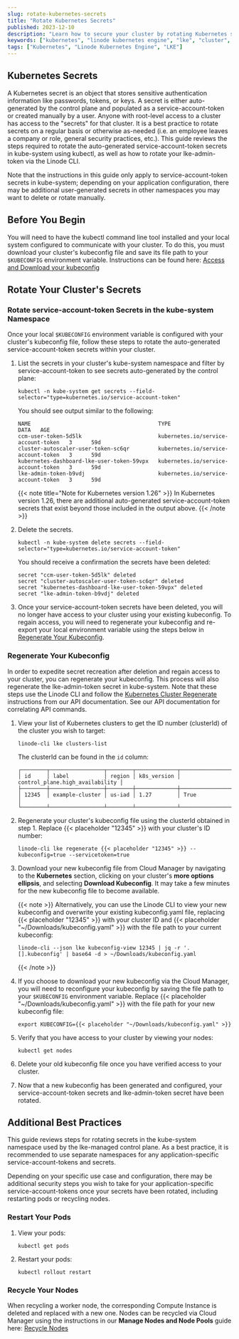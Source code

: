 ```yaml
---
slug: rotate-kubernetes-secrets
title: "Rotate Kubernetes Secrets"
published: 2023-12-10
description: "Learn how to secure your cluster by rotating Kubernetes secrets."
keywords: ["kubernetes", "linode kubernetes engine", "lke", "cluster", "cluster security", "secret", "secrets", "token", "tokens"]
tags: ["Kubernetes", "Linode Kubernetes Engine", "LKE"]
---
```


## Kubernetes Secrets

A Kubernetes secret is an object that stores sensitive authentication information like passwords, tokens, or keys. A secret is either auto-generated by the control plane and populated as a service-account-token or created manually by a user. Anyone with root-level access to a cluster has access to the "secrets" for that cluster. It is a best practice to rotate secrets on a regular basis or otherwise as-needed (i.e. an employee leaves a company or role, general security practices, etc.). This guide reviews the steps required to rotate the auto-generated service-account-token secrets in kube-system using kubectl, as well as how to rotate your lke-admin-token via the Linode CLI.

Note that the instructions in this guide only apply to service-account-token secrets in kube-system; depending on your application configuration, there may be additional user-generated secrets in other namespaces you may want to delete or rotate manually.

## Before You Begin

You will need to have the kubectl command line tool installed and your local system configured to communicate with your cluster. To do this, you must download your cluster's kubeconfig file and save its file path to your `$KUBECONFIG` environment variable. Instructions can be found here: [Access and Download your kubeconfig](/docs/products/compute/kubernetes/get-started/#access-and-download-your-kubeconfig)

## Rotate Your Cluster's Secrets

### Rotate service-account-token Secrets in the kube-system Namespace

Once your local `$KUBECONFIG` environment variable is configured with your cluster's kubeconfig file, follow these steps to rotate the auto-generated service-account-token secrets within your cluster.

1. List the secrets in your cluster's kube-system namespace and filter by service-account-token to see secrets auto-generated by the control plane:

    ```command
    kubectl -n kube-system get secrets --field-selector="type=kubernetes.io/service-account-token"
    ```
    You should see output similar to the following:
    ```output
    NAME                                        TYPE                                  DATA   AGE
    ccm-user-token-5d5lk                        kubernetes.io/service-account-token   3      59d
    cluster-autoscaler-user-token-sc6qr         kubernetes.io/service-account-token   3      59d
    kubernetes-dashboard-lke-user-token-59vpx   kubernetes.io/service-account-token   3      59d
    lke-admin-token-b9vdj                       kubernetes.io/service-account-token   3      59d
    ```

    {{< note title="Note for Kubernetes version 1.26" >}}
    In Kubernetes version 1.26, there are additional auto-generated service-account-token secrets that exist beyond those included in the output above.
    {{< /note >}}

1. Delete the secrets.

    ```command
    kubectl -n kube-system delete secrets --field-selector="type=kubernetes.io/service-account-token"
    ```
    You should receive a confirmation the secrets have been deleted:
    ```output
    secret "ccm-user-token-5d5lk" deleted
    secret "cluster-autoscaler-user-token-sc6qr" deleted
    secret "kubernetes-dashboard-lke-user-token-59vpx" deleted
    secret "lke-admin-token-b9vdj" deleted
    ```
1. Once your service-account-token secrets have been deleted, you will no longer have access to your cluster using your existing kubeconfig. To regain access, you will need to regenerate your kubeconfig and re-export your local environment variable using the steps below in [Regenerate Your Kubeconfig](#regenerate-your-kubeconfig).

### Regenerate Your Kubeconfig

In order to expedite secret recreation after deletion and regain access to your cluster, you can regenerate your kubeconfig. This process will also regenerate the lke-admin-token secret in kube-system. Note that these steps use the Linode CLI and follow the [Kubernetes Cluster Regenerate](/docs/api/linode-kubernetes-engine-lke/#kubernetes-cluster-regenerate) instructions from our API documentation. See our API documentation for correlating API commands.

1. View your list of Kubernetes clusters to get the ID number (clusterId) of the cluster you wish to target:

    ```command
    linode-cli lke clusters-list
    ```
    The clusterId can be found in the `id` column:
    ```output
    ┌────────┬─────────────────┬────────┬─────────────┬─────────────────────────────────┐
    │ id     │ label           │ region │ k8s_version │ control_plane.high_availability │
    ├────────┼─────────────────┼────────┼─────────────┼─────────────────────────────────┤
    │ 12345  │ example-cluster │ us-iad │ 1.27        │ True                            │
    └────────┴─────────────────┴────────┴─────────────┴─────────────────────────────────┘
    ```
1. Regenerate your cluster's kubeconfig file using the clusterId obtained in step 1. Replace {{< placeholder "12345" >}} with your cluster's ID number:

    ```command
    linode-cli lke regenerate {{< placeholder "12345" >}} --kubeconfig=true --servicetoken=true
    ```
1. Download your new kubeconfig file from Cloud Manager by navigating to the **Kubernetes** section, clicking on your cluster's **more options ellipsis**, and selecting **Download Kubeconfig**. It may take a few minutes for the new kubeconfig file to become available.

    {{< note >}}
    Alternatively, you can use the Linode CLI to view your new kubeconfig and overwrite your existing kubeconfig.yaml file, replacing {{< placeholder "12345" >}} with your cluster ID and {{< placeholder "~/Downloads/kubeconfig.yaml" >}} with the file path to your current kubeconfig:
    ```command
    linode-cli --json lke kubeconfig-view 12345 | jq -r '.[].kubeconfig' | base64 -d > ~/Downloads/kubeconfig.yaml
    ```
    {{< /note >}}

1. If you choose to download your new kubeconfig via the Cloud Manager, you will need to reconfigure your kubeconfig by saving the file path to your `$KUBECONFIG` environment variable. Replace {{< placeholder "~/Downloads/kubeconfig.yaml" >}} with the file path for your new kubeconfig file:

    ```command
    export KUBECONFIG={{< placeholder "~/Downloads/kubeconfig.yaml" >}}
    ```
1. Verify that you have access to your cluster by viewing your nodes:

    ```command
    kubectl get nodes
    ```
1. Delete your old kubeconfig file once you have verified access to your cluster.

1. Now that a new kubeconfig has been generated and configured, your service-account-token secrets and lke-admin-token secret have been rotated.

## Additional Best Practices

This guide reviews steps for rotating secrets in the kube-system namespace used by the lke-managed control plane. As a best practice, it is recommended to use separate namespaces for any application-specific service-account-tokens and secrets.

Depending on your specific use case and configuration, there may be additional security steps you wish to take for your application-specific service-account-tokens once your secrets have been rotated, including restarting pods or recycling nodes.

### Restart Your Pods

1. View your pods:

    ```command
    kubectl get pods
    ```
1. Restart your pods:

    ```command
    kubectl rollout restart
    ```

### Recycle Your Nodes

When recycling a worker node, the corresponding Compute Instance is deleted and replaced with a new one. Nodes can be recycled via Cloud Manager using the instructions in our **Manage Nodes and Node Pools** guide here: [Recycle Nodes](/docs/products/compute/kubernetes/guides/manage-node-pools/#recycle-nodes)